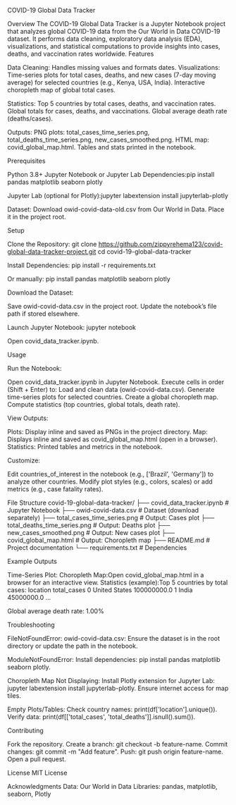 COVID-19 Global Data Tracker

Overview
The COVID-19 Global Data Tracker is a Jupyter Notebook project that analyzes global COVID-19 data from the Our World in Data COVID-19 dataset. It performs data cleaning, exploratory data analysis (EDA), visualizations, and statistical computations to provide insights into cases, deaths, and vaccination rates worldwide.
Features

Data Cleaning: Handles missing values and formats dates.
Visualizations:
Time-series plots for total cases, deaths, and new cases (7-day moving average) for selected countries (e.g., Kenya, USA, India).
Interactive choropleth map of global total cases.


Statistics:
Top 5 countries by total cases, deaths, and vaccination rates.
Global totals for cases, deaths, and vaccinations.
Global average death rate (deaths/cases).


Outputs:
PNG plots: total_cases_time_series.png, total_deaths_time_series.png, new_cases_smoothed.png.
HTML map: covid_global_map.html.
Tables and stats printed in the notebook.



Prerequisites

Python 3.8+
Jupyter Notebook or Jupyter Lab
Dependencies:pip install pandas matplotlib seaborn plotly


Jupyter Lab (optional for Plotly):jupyter labextension install jupyterlab-plotly


Dataset:
Download owid-covid-data-old.csv from Our World in Data.
Place it in the project root.



Setup

Clone the Repository:
git clone https://github.com/zippyrehema123/covid-global-data-tracker-project.git
cd covid-19-global-data-tracker


Install Dependencies:
pip install -r requirements.txt

Or manually:
pip install pandas matplotlib seaborn plotly


Download the Dataset:

Save owid-covid-data.csv in the project root.
Update the notebook’s file path if stored elsewhere.


Launch Jupyter Notebook:
jupyter notebook

Open covid_data_tracker.ipynb.


Usage

Run the Notebook:

Open covid_data_tracker.ipynb in Jupyter Notebook.
Execute cells in order (Shift + Enter) to:
Load and clean data (owid-covid-data.csv).
Generate time-series plots for selected countries.
Create a global choropleth map.
Compute statistics (top countries, global totals, death rate).




View Outputs:

Plots: Display inline and saved as PNGs in the project directory.
Map: Displays inline and saved as covid_global_map.html (open in a browser).
Statistics: Printed tables and metrics in the notebook.


Customize:

Edit countries_of_interest in the notebook (e.g., ['Brazil', 'Germany']) to analyze other countries.
Modify plot styles (e.g., colors, scales) or add metrics (e.g., case fatality rates).



File Structure
covid-19-global-data-tracker/
├── covid_data_tracker.ipynb      # Jupyter Notebook
├── owid-covid-data.csv           # Dataset (download separately)
├── total_cases_time_series.png   # Output: Cases plot
├── total_deaths_time_series.png  # Output: Deaths plot
├── new_cases_smoothed.png        # Output: New cases plot
├── covid_global_map.html         # Output: Choropleth map
├── README.md                     # Project documentation
└── requirements.txt              # Dependencies

Example Outputs

Time-Series Plot:
Choropleth Map:Open covid_global_map.html in a browser for an interactive view.
Statistics (example):Top 5 countries by total cases:
        location  total_cases
0  United States  100000000.0
1         India   45000000.0
...

Global average death rate: 1.00%



Troubleshooting

FileNotFoundError: owid-covid-data.csv:
Ensure the dataset is in the root directory or update the path in the notebook.


ModuleNotFoundError:
Install dependencies: pip install pandas matplotlib seaborn plotly.


Choropleth Map Not Displaying:
Install Plotly extension for Jupyter Lab: jupyter labextension install jupyterlab-plotly.
Ensure internet access for map tiles.


Empty Plots/Tables:
Check country names: print(df['location'].unique()).
Verify data: print(df[['total_cases', 'total_deaths']].isnull().sum()).



Contributing

Fork the repository.
Create a branch: git checkout -b feature-name.
Commit changes: git commit -m "Add feature".
Push: git push origin feature-name.
Open a pull request.

License
MIT License

Acknowledgments
Data: Our World in Data
Libraries: pandas, matplotlib, seaborn, Plotly


